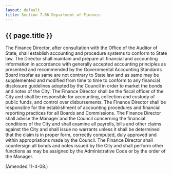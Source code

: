 ```yaml
---
layout: default 
title: Section 7.06 Department of Finance.
---
```


{{ page.title }}
----------------

The Finance Director, after consultation with the Office of the Auditor
of State, shall establish accounting and procedure systems to conform to
State law. The Director shall maintain and prepare all financial and
accounting information in accordance with generally accepted accounting
principles as presented and recommended by the Governmental Accounting
Standards Board insofar as same are not contrary to State law and as
same may be supplemented and modified from time to time to conform to
any financial disclosure guidelines adopted by the Council in order to
market the bonds and notes of the City. The Finance Director shall be
the fiscal officer of the City and shall be responsible for accounting,
collection and custody of public funds, and control over disbursements.
The Finance Director shall be responsible for the establishment of
accounting procedures and financial reporting practices for all Boards
and Commissions. The Finance Director shall advise the Manager and the
Council concerning the financial conditions of the City and shall
examine all payrolls, bills and other claims against the City and shall
issue no warrants unless it shall be determined that the claim is in
proper form, correctly computed, duly approved and within appropriations
made by the Council. The Finance Director shall countersign all bonds
and notes issued by the City and shall perform other functions as may be
assigned by the Administrative Code or by the order of the Manager.

(Amended 11-4-08.)
